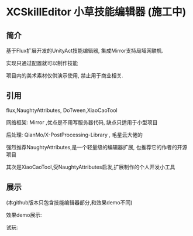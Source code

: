 # XCSkillEditor 小草技能编辑器 (施工中)
## 简介
基于Flux扩展开发的UnityAct技能编辑器, 集成Mirror支持局域网联机.

实现只通过配置就可以制作技能

项目内的美术素材仅供演示使用, 禁止用于商业相关.

## 引用

flux,NaughtyAttributes, DoTween,XiaoCaoTool

网络框架: Mirror ,优点是不用写服务器代码, 缺点只适用于小型项目

后处理: QianMo/X-PostProcessing-Library , 毛星云大佬的

强烈推荐NaughtyAttributes,是一个轻量级的编辑器扩展, 也推荐它的作者的开源项目

其次是XiaoCaoTool,受NaughtyAttributes启发,扩展制作的个人开发小工具


## 展示

(本github版本只包含技能编辑器部分,和效果demo不同)

效果demo展示:

试玩:






